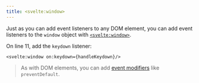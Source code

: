 ```yaml
---
title: <svelte:window>
---
```


Just as you can add event listeners to any DOM element, you can add event listeners to the `window` object with [`<svelte:window>`]($docs#template-syntax-svelte-window).

On line 11, add the `keydown` listener:

```svelte
<svelte:window on:keydown={handleKeydown}/>
```

> As with DOM elements, you can add [event modifiers](/tutorial/event-modifiers) like `preventDefault`.
